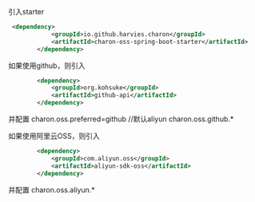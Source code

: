 引入starter

```xml
 <dependency>
            <groupId>io.github.harvies.charon</groupId>
            <artifactId>charon-oss-spring-boot-starter</artifactId>
        </dependency>
```

如果使用github，则引入
```xml
        <dependency>
            <groupId>org.kohsuke</groupId>
            <artifactId>github-api</artifactId>
        </dependency>
```
并配置
charon.oss.preferred=github  //默认aliyun
charon.oss.github.*

如果使用阿里云OSS，则引入
```xml
        <dependency>
            <groupId>com.aliyun.oss</groupId>
            <artifactId>aliyun-sdk-oss</artifactId>
        </dependency>
```
并配置
charon.oss.aliyun.*